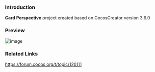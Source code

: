 ### Introduction
**Card Perspective** project created based on CocosCreator version 3.6.0

### Preview
![image](../../../gif/202206/2022063003.gif)

### Related Links
https://forum.cocos.org/t/topic/120111